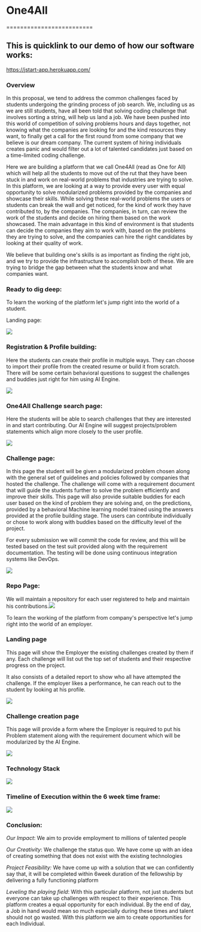 # **One4All**
=========================
## This is quicklink to our demo of how our software works:
https://jstart-app.herokuapp.com/
### Overview

In this proposal, we tend to address the common challenges faced by students undergoing the grinding process of job search. We, including us as we are still students, have all been told that solving coding challenge that involves sorting a string, will help us land a job. We have been pushed into this world of competition of solving problems hours and days together, not knowing what the companies are looking for and the kind resources they want, to finally get a call for the first round from some company that we believe is our dream company. The current system of hiring individuals creates panic and would filter out a lot of talented candidates just based on a time-limited coding challenge.

Here we are building a platform that we call One4All (read as One for All) which will help all the students to move out of the rut that they have been stuck in and work on real-world problems that industries are trying to solve. In this platform, we are looking at a way to provide every user with equal opportunity to solve modularized problems provided by the companies and showcase their skills. While solving these real-world problems the users or students can break the wall and get noticed, for the kind of work they have contributed to, by the companies. The companies, in turn, can review the work of the students and decide on hiring them based on the work showcased. The main advantage in this kind of environment is that students can decide the companies they aim to work with, based on the problems they are trying to solve, and the companies can hire the right candidates by looking at their quality of work.

We believe that building one's skills is as important as finding the right job, and we try to provide the infrastructure to accomplish both of these. We are trying to bridge the gap between what the students know and what companies want.

### Ready to dig deep:

To learn the working of the platform let's jump right into the world of
a student.

Landing page:

![](./media/image1.png)

### Registration & Profile building:
Here the students can create their profile in multiple ways. They can choose to import their profile from the created resume or build it from scratch. There will be some certain behavioral questions to suggest the challenges and buddies just right for him using AI Engine.

![](./media/image2.png)

### One4All Challenge search page:

Here the students will be able to search challenges that they are
interested in and start contributing. Our AI Engine will suggest
projects/problem statements which align more closely to the user
profile.

![](./media/image3.png)

### Challenge page:

In this page the student will be given a modularized problem chosen
along with the general set of guidelines and policies followed by
companies that hosted the challenge. The challenge will come with a
requirement document that will guide the students further to solve the
problem efficiently and improve their skills. This page will also
provide suitable buddies for each user based on the kind of problem they
are solving and, on the predictions, provided by a behavioral Machine
learning model trained using the answers provided at the profile
building stage. The users can contribute individually or chose to work
along with buddies based on the difficulty level of the project.

For every submission we will commit the code for review, and this will
be tested based on the test suit provided along with the requirement
documentation. The testing will be done using continuous integration
systems like DevOps.

![](./media/image4.png)

### Repo Page: 

We will maintain a repository for each user registered to help and
maintain his contributions.![](./media/image5.png)

To learn the working of the platform from company's perspective let's
jump right into the world of an employer.

### Landing page

This page will show the Employer the existing challenges created by them
if any. Each challenge will list out the top set of students and their
respective progress on the project.

It also consists of a detailed report to show who all have attempted the
challenge. If the employer likes a performance, he can reach out to the
student by looking at his profile.

![](./media/image6.png)

### Challenge creation page

This page will provide a form where the Employer is required to put his
Problem statement along with the requirement document which will be
modularized by the AI Engine.

![](./media/image7.png)

### Technology Stack

![](./media/image8.png)

### Timeline of Execution within the 6 week time frame:

![](./media/image9.png)

### Conclusion:

*Our Impact*: We aim to provide employment to millions of talented
people

*Our Creativity*: We challenge the status quo. We have come up with an
idea of creating something that does not exist with the existing
technologies

*Project Feasibility:* We have come up with a solution that we can
confidently say that, it will be completed within 6week duration of the
fellowship by delivering a fully functioning platform

*Leveling the playing field*: With this particular platform, not just
students but everyone can take up challenges with respect to their
experience. This platform creates a equal opportunity for each
individual. By the end of day, a Job in hand would mean so much
especially during these times and talent should not go wasted. With this
platform we aim to create opportunities for each Individual.
